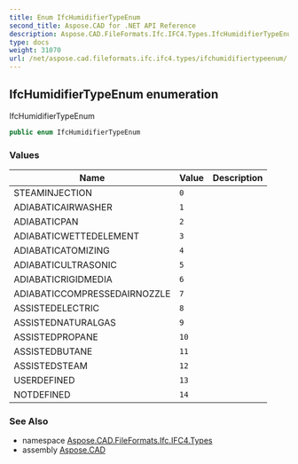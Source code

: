```yaml
---
title: Enum IfcHumidifierTypeEnum
second_title: Aspose.CAD for .NET API Reference
description: Aspose.CAD.FileFormats.Ifc.IFC4.Types.IfcHumidifierTypeEnum enum. IfcHumidifierTypeEnum
type: docs
weight: 31070
url: /net/aspose.cad.fileformats.ifc.ifc4.types/ifchumidifiertypeenum/
---
```

## IfcHumidifierTypeEnum enumeration

IfcHumidifierTypeEnum

```csharp
public enum IfcHumidifierTypeEnum
```

### Values

| Name | Value | Description |
| --- | --- | --- |
| STEAMINJECTION | `0` |  |
| ADIABATICAIRWASHER | `1` |  |
| ADIABATICPAN | `2` |  |
| ADIABATICWETTEDELEMENT | `3` |  |
| ADIABATICATOMIZING | `4` |  |
| ADIABATICULTRASONIC | `5` |  |
| ADIABATICRIGIDMEDIA | `6` |  |
| ADIABATICCOMPRESSEDAIRNOZZLE | `7` |  |
| ASSISTEDELECTRIC | `8` |  |
| ASSISTEDNATURALGAS | `9` |  |
| ASSISTEDPROPANE | `10` |  |
| ASSISTEDBUTANE | `11` |  |
| ASSISTEDSTEAM | `12` |  |
| USERDEFINED | `13` |  |
| NOTDEFINED | `14` |  |

### See Also

* namespace [Aspose.CAD.FileFormats.Ifc.IFC4.Types](../../aspose.cad.fileformats.ifc.ifc4.types/)
* assembly [Aspose.CAD](../../)


